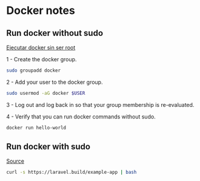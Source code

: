 # Docker notes

## Run docker without sudo
[Ejecutar docker sin ser root](https://docs.docker.com/engine/install/linux-postinstall/#manage-docker-as-a-non-root-user)

1 - Create the docker group.
```bash
sudo groupadd docker
```
2 - Add your user to the docker group.
```bash
sudo usermod -aG docker $USER
```
3 - Log out and log back in so that your group membership is re-evaluated.

4 - Verify that you can run docker commands without sudo.
```bash
docker run hello-world
```

## Run docker with sudo
[Source](https://laracasts.com/discuss/channels/laravel/docker-is-not-running-when-installing-laravel-from-linux)
```bash
curl -s https://laravel.build/example-app | bash
```